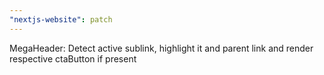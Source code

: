 ```yaml
---
"nextjs-website": patch
---
```


MegaHeader: Detect active sublink, highlight it and parent link and render respective ctaButton if present
